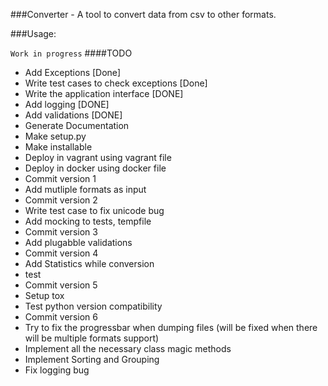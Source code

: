 ###Converter - A tool to convert data from csv to other formats. 

###Usage:

`Work in progress`
####TODO
  - Add Exceptions [Done]
  - Write test cases to check exceptions [Done]
  - Write the application interface [DONE]
  - Add logging [DONE]
  - Add validations [DONE]
  - Generate Documentation
  - Make setup.py
  - Make installable
  - Deploy in vagrant using vagrant file
  - Deploy in docker using docker file
  - Commit version 1
  - Add mutliple formats as input
  - Commit version 2
  - Write test case to fix unicode bug
  - Add mocking to tests, tempfile
  - Commit version 3
  - Add plugabble validations 
  - Commit version 4
  - Add Statistics while conversion
  - test
  - Commit version 5
  - Setup tox
  - Test python version compatibility
  - Commit version 6
  - Try to fix the progressbar when dumping files (will be fixed when there will be multiple formats support)
  - Implement all the necessary class magic methods
  - Implement Sorting and Grouping
  - Fix logging bug
